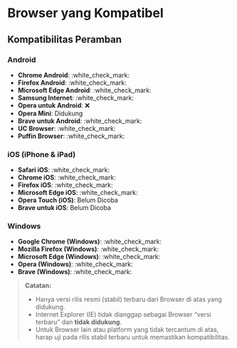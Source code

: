 # Browser yang Kompatibel

## Kompatibilitas Peramban

### Android

* **Chrome Android**:  :white\_check\_mark:
* **Firefox Android**:  :white\_check\_mark:
* **Microsoft Edge Android**: :white\_check\_mark:
* **Samsung Internet**: :white\_check\_mark:
* **Opera untuk Android**: :x:
* **Opera Mini**: Didukung&#x20;
* **Brave untuk Android**: :white\_check\_mark:
* **UC Browser**: :white\_check\_mark:
* **Puffin Browser**: :white\_check\_mark:



### iOS (iPhone & iPad)

* **Safari iOS**: :white\_check\_mark:
* **Chrome iOS**: :white\_check\_mark:
* **Firefox iOS**: :white\_check\_mark:
* **Microsoft Edge iOS**: :white\_check\_mark:
* **Opera Touch (iOS)**: Belum Dicoba
* **Brave untuk iOS**: Belum Dicoba

### Windows

* **Google Chrome (Windows)**: :white\_check\_mark:
* **Mozilla Firefox (Windows)**: :white\_check\_mark:
* **Microsoft Edge (Windows)**: :white\_check\_mark:
* **Opera (Windows)**: :white\_check\_mark:
* **Brave (Windows)**: :white\_check\_mark:

> **Catatan:**
>
> * Hanya versi rilis resmi (stabil) terbaru dari Browser di atas yang didukung.
> * Internet Explorer (IE) tidak dianggap sebagai Browser “versi terbaru” dan **tidak didukung**.
> * Untuk Browser lain atau platform yang tidak tercantum di atas, harap uji pada rilis stabil terbaru untuk memastikan kompatibilitas.

